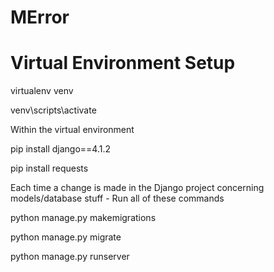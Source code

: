# MError


# Virtual Environment Setup
virtualenv venv

venv\scripts\activate

Within the virtual environment

pip install django==4.1.2

pip install requests


Each time a change is made in the Django project concerning models/database stuff - Run all of these commands

python manage.py makemigrations

python manage.py migrate

python manage.py runserver